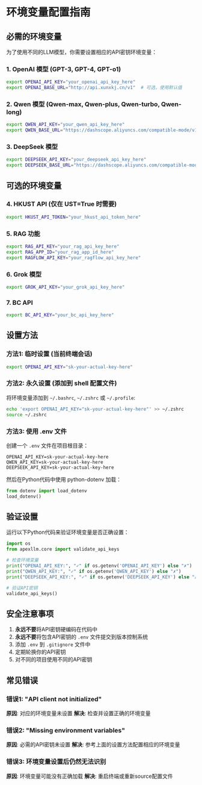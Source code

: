 # 环境变量配置指南

## 必需的环境变量

为了使用不同的LLM模型，你需要设置相应的API密钥环境变量：

### 1. OpenAI 模型 (GPT-3, GPT-4, GPT-o1)
```bash
export OPENAI_API_KEY="your_openai_api_key_here"
export OPENAI_BASE_URL="http://api.xunxkj.cn/v1"  # 可选，使用默认值
```

### 2. Qwen 模型 (Qwen-max, Qwen-plus, Qwen-turbo, Qwen-long)
```bash
export QWEN_API_KEY="your_qwen_api_key_here"
export QWEN_BASE_URL="https://dashscope.aliyuncs.com/compatible-mode/v1"  # 可选，使用默认值
```

### 3. DeepSeek 模型
```bash
export DEEPSEEK_API_KEY="your_deepseek_api_key_here"
export DEEPSEEK_BASE_URL="https://dashscope.aliyuncs.com/compatible-mode/v1"  # 可选，使用默认值
```

## 可选的环境变量

### 4. HKUST API (仅在 UST=True 时需要)
```bash
export HKUST_API_TOKEN="your_hkust_api_token_here"
```

### 5. RAG 功能
```bash
export RAG_API_KEY="your_rag_api_key_here"
export RAG_APP_ID="your_rag_app_id_here"
export RAGFLOW_API_KEY="your_ragflow_api_key_here"
```

### 6. Grok 模型
```bash
export GROK_API_KEY="your_grok_api_key_here"
```

### 7. BC API
```bash
export BC_API_KEY="your_bc_api_key_here"
```

## 设置方法

### 方法1: 临时设置 (当前终端会话)
```bash
export OPENAI_API_KEY="sk-your-actual-key-here"
```

### 方法2: 永久设置 (添加到 shell 配置文件)
将环境变量添加到 `~/.bashrc`, `~/.zshrc` 或 `~/.profile`:
```bash
echo 'export OPENAI_API_KEY="sk-your-actual-key-here"' >> ~/.zshrc
source ~/.zshrc
```

### 方法3: 使用 .env 文件
创建一个 `.env` 文件在项目根目录：
```
OPENAI_API_KEY=sk-your-actual-key-here
QWEN_API_KEY=sk-your-actual-key-here
DEEPSEEK_API_KEY=sk-your-actual-key-here
```

然后在Python代码中使用 python-dotenv 加载：
```python
from dotenv import load_dotenv
load_dotenv()
```

## 验证设置
运行以下Python代码来验证环境变量是否正确设置：
```python
import os
from apexllm.core import validate_api_keys

# 检查环境变量
print("OPENAI_API_KEY:", "✓" if os.getenv('OPENAI_API_KEY') else "✗")
print("QWEN_API_KEY:", "✓" if os.getenv('QWEN_API_KEY') else "✗")
print("DEEPSEEK_API_KEY:", "✓" if os.getenv('DEEPSEEK_API_KEY') else "✗")

# 验证API密钥
validate_api_keys()
```

## 安全注意事项

1. **永远不要**将API密钥硬编码在代码中
2. **永远不要**将包含API密钥的 `.env` 文件提交到版本控制系统
3. 添加 `.env` 到 `.gitignore` 文件中
4. 定期轮换你的API密钥
5. 对不同的项目使用不同的API密钥

## 常见错误

### 错误1: "API client not initialized"
**原因**: 对应的环境变量未设置
**解决**: 检查并设置正确的环境变量

### 错误2: "Missing environment variables"
**原因**: 必需的API密钥未设置
**解决**: 参考上面的设置方法配置相应的环境变量

### 错误3: 环境变量设置后仍然无法识别
**原因**: 环境变量可能没有正确加载
**解决**: 重启终端或重新source配置文件 